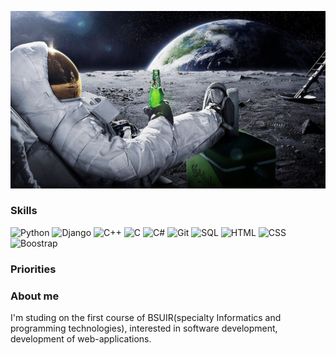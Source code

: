 [![Header](https://github.com/PashaDem/PashaDem/blob/main/assets/1920x1080-Wallpaper-Find-best-latest-1920x1080-Wallpaper-in-.jpg)](https://vk.com/rekaispiva)

### Skills
![Python](https://img.shields.io/badge/Python-black?style=for-the-badge&logo=python)
![Django](https://img.shields.io/badge/Django-black?style=for-the-badge&logo=django&logoColor=yellow)
![C++](https://img.shields.io/badge/C++-black?style=for-the-badge&logo=C%2b%2b&logoColor=white)
![C](https://img.shields.io/badge/C-black?style=for-the-badge&logo=C&logoColor=white)
![C#](https://img.shields.io/badge/С%23-black?style=for-the-badge&logo=CSharp&logoColor=white)
![Git](https://img.shields.io/badge/Git-black?style=for-the-badge&logo=git&logoColor=red)
![SQL](https://img.shields.io/badge/SQL-black?style=for-the-badge&logo=SQLite&logoColor=red)
![HTML](https://img.shields.io/badge/HTML-black?style=for-the-badge&logo=Html&logoColor=red)
![CSS](https://img.shields.io/badge/CSS-black?style=for-the-badge&logo=CSS&logoColor=red)
![Boostrap](https://img.shields.io/badge/Bootstrap-black?style=for-the-badge&logo=Bootstrap&logoColor=red)
### Priorities


### About me
I'm studing on the first course of BSUIR(specialty Informatics and programming technologies), interested in software development, development of web-applications.

